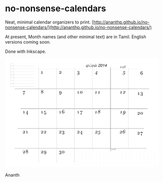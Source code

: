 no-nonsense-calendars
=====================

Neat, minimal calendar organizers to print. [http://ananthp.github.io/no-nonsense-calendars/](http://ananthp.github.io/no-nonsense-calendars/)

At present, Month names (and other minimal text) are in Tamil. English versions coming soon.

Done with Inkscape.

![April 2014 Calendar](images/2014-04_apr--no-nonsense-calendar.png "April 2014, No Nonsense Calendar")


Ananth
